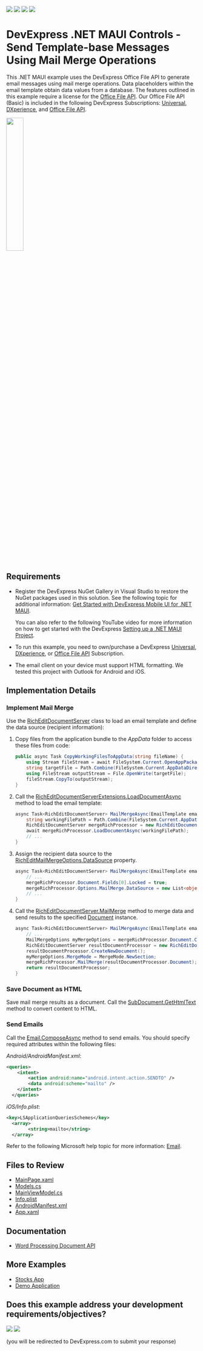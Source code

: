 <!-- default badges list -->
![](https://img.shields.io/endpoint?url=https://codecentral.devexpress.com/api/v1/VersionRange/621277459/23.1.2%2B)
[![](https://img.shields.io/badge/Open_in_DevExpress_Support_Center-FF7200?style=flat-square&logo=DevExpress&logoColor=white)](https://supportcenter.devexpress.com/ticket/details/T1157166)
[![](https://img.shields.io/badge/📖_How_to_use_DevExpress_Examples-e9f6fc?style=flat-square)](https://docs.devexpress.com/GeneralInformation/403183)
[![](https://img.shields.io/badge/💬_Leave_Feedback-feecdd?style=flat-square)](#does-this-example-address-your-development-requirementsobjectives)
<!-- default badges end -->
# DevExpress .NET MAUI Controls - Send Template-base Messages Using Mail Merge Operations

This .NET MAUI example uses the DevExpress Office File API to generate email messages using mail merge operations. Data placeholders within the email template obtain data values from a database. The features outlined in this example require a license for the [Office File API](https://www.devexpress.com/products/net/office-file-api/). Our Office File API (Basic) is included in the following DevExpress Subscriptions: [Universal](https://www.devexpress.com/subscriptions/universal.xml), [DXperience](https://www.devexpress.com/subscriptions/dxperience.xml), and [Office File API](https://www.devexpress.com/products/net/office-file-api/).  

<img src="https://user-images.githubusercontent.com/12169834/228828852-28a3feb6-e91c-4bd1-8945-2a2f80ae9e18.png" width="30%"/>

## Requirements

* Register the DevExpress NuGet Gallery in Visual Studio to restore the NuGet packages used in this solution. See the following topic for additional information: [Get Started with DevExpress Mobile UI for .NET MAUI](https://docs.devexpress.com/MAUI/403249/get-started).

	You can also refer to the following YouTube video for more information on how to get started with the DevExpress [Setting up a .NET MAUI Project](https://www.youtube.com/watch?v=juJvl5UicIQ).

* To run this example, you need to own/purchase a DevExpress [Universal](https://www.devexpress.com/subscriptions/universal.xml), [DXperience](https://www.devexpress.com/subscriptions/dxperience.xml), or [Office File API](https://www.devexpress.com/products/net/office-file-api/) Subscription.
* The email client on your device must support HTML formatting. We tested this project with Outlook for Android and iOS.


## Implementation Details


### Implement Mail Merge

Use the [RichEditDocumentServer](https://docs.devexpress.com/OfficeFileAPI/DevExpress.XtraRichEdit.RichEditDocumentServer)  class to load an email template and define the data source (recipient information):

1. Copy files from the application bundle to the _AppData_ folder to access these files from code:
  
	  ```csharp
	  public async Task CopyWorkingFilesToAppData(string fileName) {
	      using Stream fileStream = await FileSystem.Current.OpenAppPackageFileAsync(fileName);
	      string targetFile = Path.Combine(FileSystem.Current.AppDataDirectory, fileName);
	      using FileStream outputStream = File.OpenWrite(targetFile);
	      fileStream.CopyTo(outputStream);
	  }
	  ```
  
1. Call the [RichEditDocumentServerExtensions.LoadDocumentAsync](https://docs.devexpress.com/OfficeFileAPI/DevExpress.XtraRichEdit.RichEditDocumentServerExtensions.LoadDocumentAsync.overloads) method to load the email template:
  
	  ```csharp
	  async Task<RichEditDocumentServer> MailMergeAsync(EmailTemplate emailTemplate) {
	      string workingFilePath = Path.Combine(FileSystem.Current.AppDataDirectory, emailTemplate.DocumentSourcePath);
	      RichEditDocumentServer mergeRichProcessor = new RichEditDocumentServer();
	      await mergeRichProcessor.LoadDocumentAsync(workingFilePath);
	      // ...
	  }
	  ```
  
1. Assign the recipient data source to the [RichEditMailMergeOptions.DataSource](https://docs.devexpress.com/OfficeFileAPI/DevExpress.XtraRichEdit.RichEditMailMergeOptions.DataSource?p=netstandard) property.

	  ```csharp
	  async Task<RichEditDocumentServer> MailMergeAsync(EmailTemplate emailTemplate) {
	      // ...
	      mergeRichProcessor.Document.Fields[0].Locked = true;
	      mergeRichProcessor.Options.MailMerge.DataSource = new List<object> { new { RecipientName = mailToCustomer.FirstName, SenderName = currentUserName} };
	      // ...
	  }
	```
  
1. Call the [RichEditDocumentServer.MailMerge](https://docs.devexpress.com/OfficeFileAPI/DevExpress.XtraRichEdit.RichEditDocumentServer.MailMerge(DevExpress.XtraRichEdit.API.Native.Document)?p=netstandard) method to merge data and send results to the specified [Document](https://docs.devexpress.com/OfficeFileAPI/DevExpress.XtraRichEdit.API.Native.Document?p=netstandard) instance.
  
	  ```csharp
	  async Task<RichEditDocumentServer> MailMergeAsync(EmailTemplate emailTemplate) {
	      // ...
	      MailMergeOptions myMergeOptions = mergeRichProcessor.Document.CreateMailMergeOptions();
	      RichEditDocumentServer resultDocumentProcessor = new RichEditDocumentServer();
	      resultDocumentProcessor.CreateNewDocument();
	      myMergeOptions.MergeMode = MergeMode.NewSection;
	      mergeRichProcessor.MailMerge(resultDocumentProcessor.Document);
	      return resultDocumentProcessor;
	  }
	  ```
	  
### Save Document as HTML

Save mail merge results as a document. Call the [SubDocument.GetHtmlText](https://docs.devexpress.com/OfficeFileAPI/DevExpress.XtraRichEdit.API.Native.SubDocument.GetHtmlText(DevExpress.XtraRichEdit.API.Native.DocumentRange-DevExpress.Office.Services.IUriProvider)) method to convert content to HTML.

### Send Emails

Call the [Email.ComposeAsync](https://learn.microsoft.com/en-us/dotnet/api/microsoft.maui.applicationmodel.communication.email.composeasync?view=net-maui-7.0) method to send emails. You should specify required attributes within the following files:

   _Android/AndroidManifest.xml_:
   
  ```xml
  <queries>
      <intent>
          <action android:name="android.intent.action.SENDTO" />
          <data android:scheme="mailto" />
      </intent>
	</queries>
  ```
  
  _iOS/Info.plist_:
  
  ```xml
  <key>LSApplicationQueriesSchemes</key>
	<array>
		  <string>mailto</string>
	</array>
  ```

 Refer to the following Microsoft help topic for more information: [Email](https://learn.microsoft.com/en-us/dotnet/maui/platform-integration/communication/email?view=net-maui-7.0&tabs=ios).


## Files to Review

<!-- default file list -->
* [MainPage.xaml](./CS/MainPage.xaml)
* [Models.cs](./CS/Model/Models.cs)
* [MainViewModel.cs](./CS/ViewModel/MainViewModel.cs)
* [Info.plist](./CS/Platforms/iOS/Info.plist)
* [AndroidManifest.xml](./CS/Platforms/Android/AndroidManifest.xml)
* [App.xaml](./CS/App.xaml)
<!-- default file list end -->

## Documentation

- [Word Processing Document API](https://docs.devexpress.com/OfficeFileAPI/17488/word-processing-document-api)

## More Examples

* [Stocks App](https://github.com/DevExpress-Examples/maui-stocks-mini)
* [Demo Application](https://github.com/DevExpress-Examples/maui-demo-app)
<!-- feedback -->
## Does this example address your development requirements/objectives?

[<img src="https://www.devexpress.com/support/examples/i/yes-button.svg"/>](https://www.devexpress.com/support/examples/survey.xml?utm_source=github&utm_campaign=maui-mail-merge&~~~was_helpful=yes) [<img src="https://www.devexpress.com/support/examples/i/no-button.svg"/>](https://www.devexpress.com/support/examples/survey.xml?utm_source=github&utm_campaign=maui-mail-merge&~~~was_helpful=no)

(you will be redirected to DevExpress.com to submit your response)
<!-- feedback end -->
